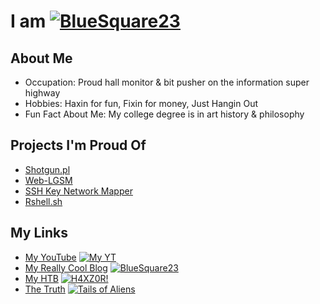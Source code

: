 # I am [![BlueSquare23](https://johnlradford.io/blog/wp-content/uploads/2018/09/cropped-BlueSquare-1-32x32.jpg)](https://bluesquare23.sh/BlueSquare23 "BlueSquare23")

## About Me 
* Occupation: Proud hall monitor & bit pusher on the information super highway
* Hobbies: Haxin for fun, Fixin for money, Just Hangin Out
* Fun Fact About Me: My college degree is in art history & philosophy

## Projects I'm Proud Of
* [Shotgun.pl](https://github.com/BlueSquare23/Learning_Perl/tree/master/MiscPerlScripts/shotgun "Its a shotgun, it shoots holes in files.")
* [Web-LGSM](https://github.com/BlueSquare23/web-lgsm "A simple interactive web interface to wrap the LGSM project.")
* [SSH Key Network Mapper](https://bluesquare23.sh/ssh-map "This script is meant to help map (enumerate) ssh key networks.")
* [Rshell.sh](https://bluesquare23.sh/Rshell.sh "Reverse Shell Payload Generator")

## My Links
* [My YouTube](https://www.youtube.com/channel/UCU9dq3widkIqXD40yQsawtA "My YouTube") [![My YT](https://www.youtube.com/favicon.ico)](https://www.bluesquare23.sh/YT)
* [My Really Cool Blog](https://johnlradford.io/blog "johnlradford.io") [![BlueSquare23](https://johnlradford.io/favicon.ico)](https://johnlradford.io/blog)
* [My HTB](https://www.bluesquare23.sh/htb.html) [![H4XZ0R!](https://www.hackthebox.eu/images/icon20.png)](https://www.bluesquare23.sh/htb.html)
* [The Truth](https://tailiens.com/ "Secret Link") [![Tails of Aliens](https://tailiens.com/favicon.ico)](https://tailiens.com)

